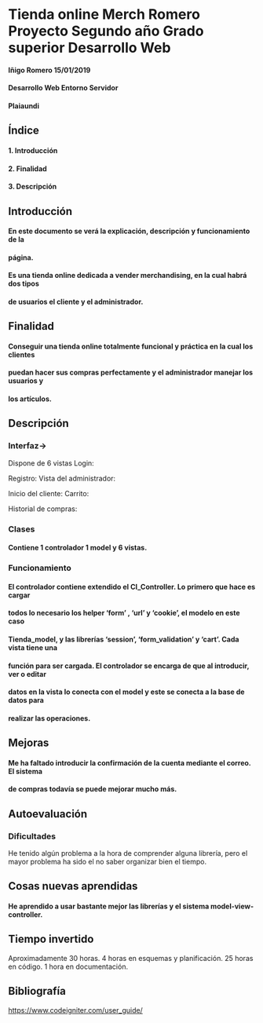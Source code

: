 # Tienda online Merch Romero Proyecto Segundo año Grado superior Desarrollo Web

#### Iñigo Romero 15/01/2019

#### Desarrollo Web Entorno Servidor

#### Plaiaundi


## Índice

#### 1. Introducción

#### 2. Finalidad

#### 3. Descripción

## Introducción

#### En este documento se verá la explicación, descripción y funcionamiento de la

#### página.

#### Es una tienda online dedicada a vender merchandising, en la cual habrá dos tipos

#### de usuarios el cliente y el administrador.

## Finalidad

#### Conseguir una tienda online totalmente funcional y práctica en la cual los clientes

#### puedan hacer sus compras perfectamente y el administrador manejar los usuarios y

#### los artículos.

## Descripción

### Interfaz→

Dispone de 6 vistas
Login:


Registro:
Vista del administrador:


Inicio del cliente:
Carrito:


Historial de compras:

### Clases

#### Contiene 1 controlador 1 model y 6 vistas.

### Funcionamiento

#### El controlador contiene extendido el CI_Controller. Lo primero que hace es cargar

#### todos lo necesario los helper ‘form’ , ‘url’ y ‘cookie’, el modelo en este caso

#### Tienda_model, y las librerías ‘session’, ‘form_validation’ y ‘cart’. Cada vista tiene una

#### función para ser cargada. El controlador se encarga de que al introducir, ver o editar

#### datos en la vista lo conecta con el model y este se conecta a la base de datos para

#### realizar las operaciones.

## Mejoras

#### Me ha faltado introducir la confirmación de la cuenta mediante el correo. El sistema

#### de compras todavía se puede mejorar mucho más.


## Autoevaluación

### Dificultades

He tenido algún problema a la hora de comprender alguna librería, pero el mayor problema
ha sido el no saber organizar bien el tiempo.

## Cosas nuevas aprendidas

#### He aprendido a usar bastante mejor las librerías y el sistema model-view-controller.

## Tiempo invertido

Aproximadamente 30 horas.
4 horas en esquemas y planificación.
25 horas en código.
1 hora en documentación.

## Bibliografía

https://www.codeigniter.com/user_guide/


